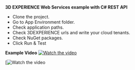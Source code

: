 **3D EXPERIENCE Web Services example with C# REST API**
  - Clone the project.
  - Go to App Environment folder.
  - Check application paths. 
  - Check 3DEXPERIENCE urls and write your cloud tenants.
  - Check NuGet packages.
  - Click Run & Test

**Example Video**
[![Watch the video](https://i.sstatic.net/Vp2cE.png)](https://youtu.be/vt5fpE0bzSY)

[![Watch the video](https://github.com/user-attachments/assets/4f5ea6e6-eab4-4c2b-95ec-5c7598135609)


